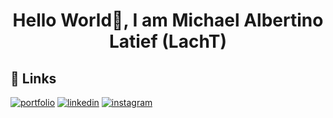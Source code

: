<h1 align="center">Hello World👋, I am Michael Albertino Latief (LachT)</h1>

## 🔗 Links
[![portfolio](https://img.shields.io/badge/my_portfolio-000?style=for-the-badge&logo=ko-fi&logoColor=white)](https://lachttt.vercel.app/)
[![linkedin](https://img.shields.io/badge/linkedin-0A66C2?style=for-the-badge&logo=linkedin&logoColor=white)](https://www.linkedin.com/in/michalbrttt/)
[![instagram](https://img.shields.io/badge/instagram-1DA1F2?style=for-the-badge&logo=instagram&logoColor=white)](https://www.instagram.com/michalbrttt)
